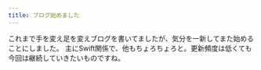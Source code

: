 ```yaml
---
title: ブログ始めました
---
```


これまで手を変え足を変えブログを書いてましたが、気分を一新してまた始めることにしました。
主にSwift関係で、他もちょろちょろと。更新頻度は低くても今回は継続していきたいものですね。
